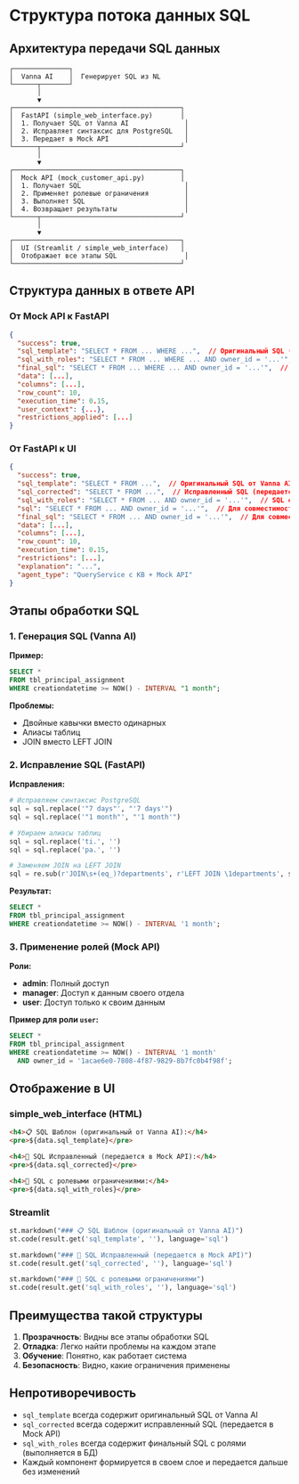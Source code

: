 # Структура потока данных SQL

## Архитектура передачи SQL данных

```
┌──────────────┐
│  Vanna AI    │  Генерирует SQL из NL
└──────┬───────┘
       │
       ▼
┌──────────────────────────────────────────┐
│  FastAPI (simple_web_interface.py)       │
│  1. Получает SQL от Vanna AI              │
│  2. Исправляет синтаксис для PostgreSQL   │
│  3. Передает в Mock API                   │
└──────┬───────────────────────────────────┘
       │
       ▼
┌──────────────────────────────────────────┐
│  Mock API (mock_customer_api.py)         │
│  1. Получает SQL                          │
│  2. Применяет ролевые ограничения         │
│  3. Выполняет SQL                         │
│  4. Возвращает результаты                 │
└──────┬───────────────────────────────────┘
       │
       ▼
┌──────────────────────────────────────────┐
│  UI (Streamlit / simple_web_interface)   │
│  Отображает все этапы SQL                 │
└──────────────────────────────────────────┘
```

## Структура данных в ответе API

### От Mock API к FastAPI

```json
{
  "success": true,
  "sql_template": "SELECT * FROM ... WHERE ...",  // Оригинальный SQL (который получил Mock API)
  "sql_with_roles": "SELECT * FROM ... WHERE ... AND owner_id = '...'",  // SQL с ролями
  "final_sql": "SELECT * FROM ... WHERE ... AND owner_id = '...'",  // Для совместимости
  "data": [...],
  "columns": [...],
  "row_count": 10,
  "execution_time": 0.15,
  "user_context": {...},
  "restrictions_applied": [...]
}
```

### От FastAPI к UI

```json
{
  "success": true,
  "sql_template": "SELECT * FROM ...",  // Оригинальный SQL от Vanna AI (до исправлений)
  "sql_corrected": "SELECT * FROM ...",  // Исправленный SQL (передается в Mock API)
  "sql_with_roles": "SELECT * FROM ... AND owner_id = '...'",  // SQL с ролями
  "sql": "SELECT * FROM ... AND owner_id = '...'",  // Для совместимости
  "final_sql": "SELECT * FROM ... AND owner_id = '...'",  // Для совместимости
  "data": [...],
  "columns": [...],
  "row_count": 10,
  "execution_time": 0.15,
  "restrictions": [...],
  "explanation": "...",
  "agent_type": "QueryService с KB + Mock API"
}
```

## Этапы обработки SQL

### 1. Генерация SQL (Vanna AI)

**Пример:**
```sql
SELECT *
FROM tbl_principal_assignment
WHERE creationdatetime >= NOW() - INTERVAL "1 month";
```

**Проблемы:**
- Двойные кавычки вместо одинарных
- Алиасы таблиц
- JOIN вместо LEFT JOIN

### 2. Исправление SQL (FastAPI)

**Исправления:**
```python
# Исправляем синтаксис PostgreSQL
sql = sql.replace('"7 days"', "'7 days'")
sql = sql.replace('"1 month"', "'1 month'")

# Убираем алиасы таблиц
sql = sql.replace('ti.', '')
sql = sql.replace('pa.', '')

# Заменяем JOIN на LEFT JOIN
sql = re.sub(r'JOIN\s+(eq_)?departments', r'LEFT JOIN \1departments', sql)
```

**Результат:**
```sql
SELECT *
FROM tbl_principal_assignment
WHERE creationdatetime >= NOW() - INTERVAL '1 month';
```

### 3. Применение ролей (Mock API)

**Роли:**
- **admin**: Полный доступ
- **manager**: Доступ к данным своего отдела
- **user**: Доступ только к своим данным

**Пример для роли `user`:**
```sql
SELECT *
FROM tbl_principal_assignment
WHERE creationdatetime >= NOW() - INTERVAL '1 month'
  AND owner_id = '1acae6e0-7808-4f87-9829-8b7fc0b4f98f';
```

## Отображение в UI

### simple_web_interface (HTML)

```html
<h4>📋 SQL Шаблон (оригинальный от Vanna AI):</h4>
<pre>${data.sql_template}</pre>

<h4>🔧 SQL Исправленный (передается в Mock API):</h4>
<pre>${data.sql_corrected}</pre>

<h4>🔐 SQL с ролевыми ограничениями:</h4>
<pre>${data.sql_with_roles}</pre>
```

### Streamlit

```python
st.markdown("### 📋 SQL Шаблон (оригинальный от Vanna AI)")
st.code(result.get('sql_template', ''), language='sql')

st.markdown("### 🔧 SQL Исправленный (передается в Mock API)")
st.code(result.get('sql_corrected', ''), language='sql')

st.markdown("### 🔐 SQL с ролевыми ограничениями")
st.code(result.get('sql_with_roles', ''), language='sql')
```

## Преимущества такой структуры

1. **Прозрачность**: Видны все этапы обработки SQL
2. **Отладка**: Легко найти проблемы на каждом этапе
3. **Обучение**: Понятно, как работает система
4. **Безопасность**: Видно, какие ограничения применены

## Непротиворечивость

- `sql_template` всегда содержит оригинальный SQL от Vanna AI
- `sql_corrected` всегда содержит исправленный SQL (передается в Mock API)
- `sql_with_roles` всегда содержит финальный SQL с ролями (выполняется в БД)
- Каждый компонент формируется в своем слое и передается дальше без изменений








